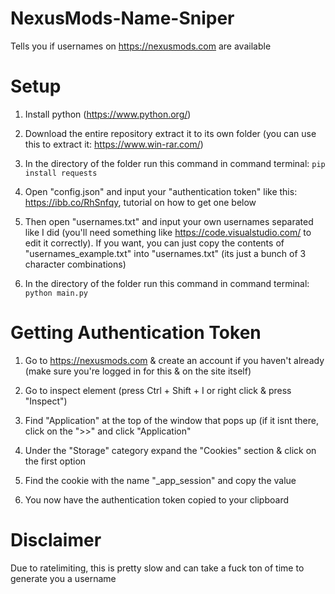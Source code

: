 # NexusMods-Name-Sniper
Tells you if usernames on https://nexusmods.com are available

# Setup
1. Install python (https://www.python.org/)

2. Download the entire repository extract it to its own folder (you can use this to extract it: https://www.win-rar.com/)

3. In the directory of the folder run this command in command terminal: `pip install requests`

4. Open "config.json" and input your "authentication token" like this: https://ibb.co/RhSnfqy, tutorial on how to get one below

5. Then open "usernames.txt" and input your own usernames separated like I did (you'll need something like https://code.visualstudio.com/ to edit it correctly). If you want, you can just copy the contents of "usernames_example.txt" into "usernames.txt" (its just a bunch of 3 character combinations)

6. In the directory of the folder run this command in command terminal: `python main.py`

# Getting Authentication Token
1. Go to https://nexusmods.com & create an account if you haven't already (make sure you're logged in for this & on the site itself)

2. Go to inspect element (press Ctrl + Shift + I or right click & press "Inspect")

3. Find "Application" at the top of the window that pops up (if it isnt there, click on the ">>" and click "Application"

4. Under the "Storage" category expand the "Cookies" section & click on the first option

5. Find the cookie with the name "_app_session" and copy the value

6. You now have the authentication token copied to your clipboard


# Disclaimer
Due to ratelimiting, this is pretty slow and can take a fuck ton of time to generate you a username
